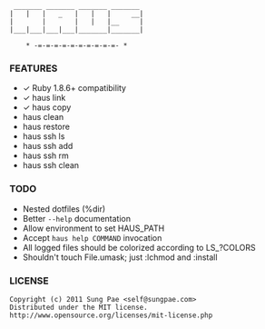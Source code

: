 
     _______ _______ _______ _______
    |   |   |   _   |   |   |     __|
    |       |       |   |   |__     |
    |___|___|___|___|_______|_______|

        * -=-=-=-=-=-=-=-=-=-=- *


### FEATURES

 - ✓ Ruby 1.8.6+ compatibility
 - ✓ haus link
 - ✓ haus copy
 - haus clean
 - haus restore
 - haus ssh ls
 - haus ssh add
 - haus ssh rm
 - haus ssh clean


### TODO

 - Nested dotfiles (%dir)
 - Better `--help` documentation
 - Allow environment to set HAUS_PATH
 - Accept `haus help COMMAND` invocation
 - All logged files should be colorized according to LS_?COLORS
 - Shouldn't touch File.umask; just :lchmod and :install


### LICENSE

    Copyright (c) 2011 Sung Pae <self@sungpae.com>
    Distributed under the MIT license.
    http://www.opensource.org/licenses/mit-license.php
